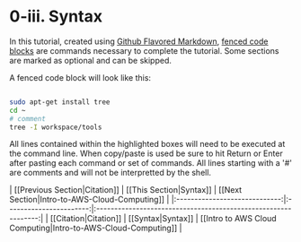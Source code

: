 # 0-iii. Syntax

In this tutorial, created using [Github Flavored Markdown](https://help.github.com/articles/github-flavored-markdown), [fenced code blocks](https://help.github.com/articles/github-flavored-markdown/#fenced-code-blocks) are commands necessary to complete the tutorial. Some sections are marked as optional and can be skipped.

A fenced code block will look like this:

```bash

sudo apt-get install tree
cd ~
# comment
tree -I workspace/tools 

```

All lines contained within the highlighted boxes will need to be executed at the command line. When copy/paste is used be sure to hit Return or Enter after pasting each command or set of commands. All lines starting with a '#' are comments and will not be interpretted by the shell.

| [[Previous Section|Citation]] | [[This Section|Syntax]] | [[Next Section|Intro-to-AWS-Cloud-Computing]]                  |
|:-----------------------------:|:-----------------------:|:--------------------------------------------------------------:|
| [[Citation|Citation]]         | [[Syntax|Syntax]]       | [[Intro to AWS Cloud Computing|Intro-to-AWS-Cloud-Computing]]  |


